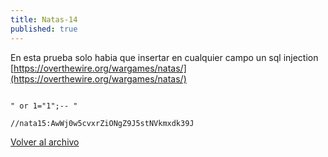 ```yaml
---
title: Natas-14
published: true
---
```


En esta prueba solo habia que insertar en cualquier campo un sql injection [https://overthewire.org/wargames/natas/](https://overthewire.org/wargames/natas/)

```    

" or 1="1";-- "

//nata15:AwWj0w5cvxrZiONgZ9J5stNVkmxdk39J

```

[Volver al archivo](archive)
